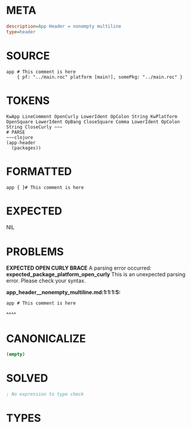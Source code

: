 # META
~~~ini
description=App Header = nonempty multiline
type=header
~~~
# SOURCE
~~~roc
app # This comment is here
	{ pf: "../main.roc" platform [main!], somePkg: "../main.roc" }
~~~
# TOKENS
~~~text
KwApp LineComment OpenCurly LowerIdent OpColon String KwPlatform OpenSquare LowerIdent OpBang CloseSquare Comma LowerIdent OpColon String CloseCurly ~~~
# PARSE
~~~clojure
(app-header
  (packages))
~~~
# FORMATTED
~~~roc
app { }# This comment is here
~~~
# EXPECTED
NIL
# PROBLEMS
**EXPECTED OPEN CURLY BRACE**
A parsing error occurred: **expected_package_platform_open_curly**
This is an unexpected parsing error. Please check your syntax.

**app_header__nonempty_multiline.md:1:1:1:5:**
```roc
app # This comment is here
```
^^^^


# CANONICALIZE
~~~clojure
(empty)
~~~
# SOLVED
~~~clojure
; No expression to type check
~~~
# TYPES
~~~roc
~~~

